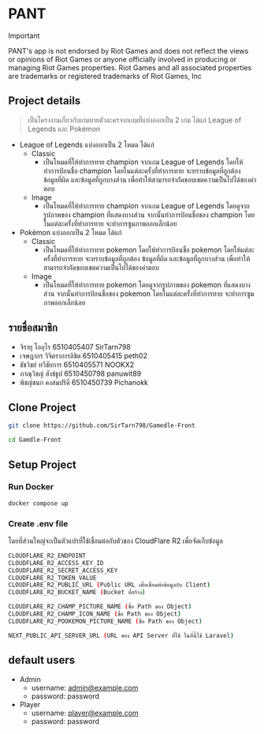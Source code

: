 # PANT
> [!IMPORTANT]
> PANT's app is not endorsed by Riot Games and does not reflect the views or opinions of Riot Games or anyone officially involved in producing or managing Riot Games properties. Riot Games and all associated properties are trademarks or registered trademarks of Riot Games, Inc

## Project details
> เป็นโครงงานเกี่ยวกับเกมทายตัวละครจากเกมที่แบ่งออกเป็น 2 เกม ได้แก่ League of Legends และ Pokémon
- League of Legends แบ่งออกเป็น 2 โหมด ได้แก่
  - Classic
    - เป็นโหมดที่ให้ทำการทาย champion จากเกม League of Legends โดยให้ทำการป้อนชื่อ champion โดยในแต่ละครั้งที่ทำการทาย จะทราบข้อมูลที่ถูกต้อง ข้อมูลที่ผิด และข้อมูลที่ถูกบางส่วน เพื่อทำให้สามารถจำกัดขอบเขตความเป็นไปได้ของคำตอบ
  - Image
    - เป็นโหมดที่ให้ทำการทาย champion จากเกม League of Legends โดยดูจากรูปภาพของ champion ที่แสดงบางส่วน จากนั้นทำการป้อนชื่อของ champion โดยในแต่ละครั้งที่ทำการทาย จะทำการซูมภาพออกเล็กน้อย
- Pokémon แบ่งออกเป็น 2 โหมด ได้แก่
  - Classic
    - เป็นโหมดที่ให้ทำการทาย pokemon โดยให้ทำการป้อนชื่อ pokemon โดยให้แต่ละครั้งที่ทำการทาย จะทราบข้อมูลที่ถูกต้อง ข้อมูลที่ผิด และข้อมูลที่ถูกบางส่วน เพื่อทำให้สามารถจำกัดขอบเขตความเป็นไปได้ของคำตอบ
  - Image
    - เป็นโหมดที่ให้ทำการทาย pokemon โดยดูจากรูปภาพของ pokemon ที่แสดงบางส่วน จากนั้นทำการป้อนชื่อของ pokemon โดยในแต่ละครั้งที่ทำการทาย จะทำการซูมภาพออกเล็กน้อย

## รายชื่อสมาชิก
- จิรายุ โออุไร 6510405407 SirTarn798
- เจษฎากร วิจิตราการลิขิต 6510405415 peth02
- ธัชวิชย์ ทวีชัยการ 6510405571 NOOKX2
- ภาณุวิชญ์ สังข์ธูป 6510450798 panuwit89
- พิชญ์ชนก คงสมปรีดิ์ 6510450739 Pichanokk

## Clone Project
```bash
git clone https://github.com/SirTarn798/Gamedle-Front
```
```bash
cd Gamdle-Front
```

## Setup Project
### Run Docker
```bash
docker compose up
```
### Create .env file
โดยที่ส่วนใหญ่จะเป็นตัวแปรที่ใช้เชื่อมต่อกับตัวของ CloudFlare R2 เพื่อจัดเก็บข้อมูล

```bash
CLOUDFLARE_R2_ENDPOINT 
CLOUDFLARE_R2_ACCESS_KEY_ID 
CLOUDFLARE_R2_SECRET_ACCESS_KEY 
CLOUDFLARE_R2_TOKEN_VALUE 
CLOUDFLARE_R2_PUBLIC_URL (Public URL เพื่อเชื่อมต่อข้อมูลกับ Client)
CLOUDFLARE_R2_BUCKET_NAME (Bucket ที่สร้าง)

CLOUDFLARE_R2_CHAMP_PICTURE_NAME (ชื่อ Path ของ Object)
CLOUDFLARE_R2_CHAMP_ICON_NAME (ชื่อ Path ของ Object)
CLOUDFLARE_R2_POOKEMON_PICTURE_NAME (ชื่อ Path ของ Object)

NEXT_PUBLIC_API_SERVER_URL (URL ของ API Server ที่ใช้ ในที่นี้ใช้ Laravel)
```

## default users
- Admin
  - username: admin@example.com
  - password: password
- Player
  - username: player@example.com
  - password: password